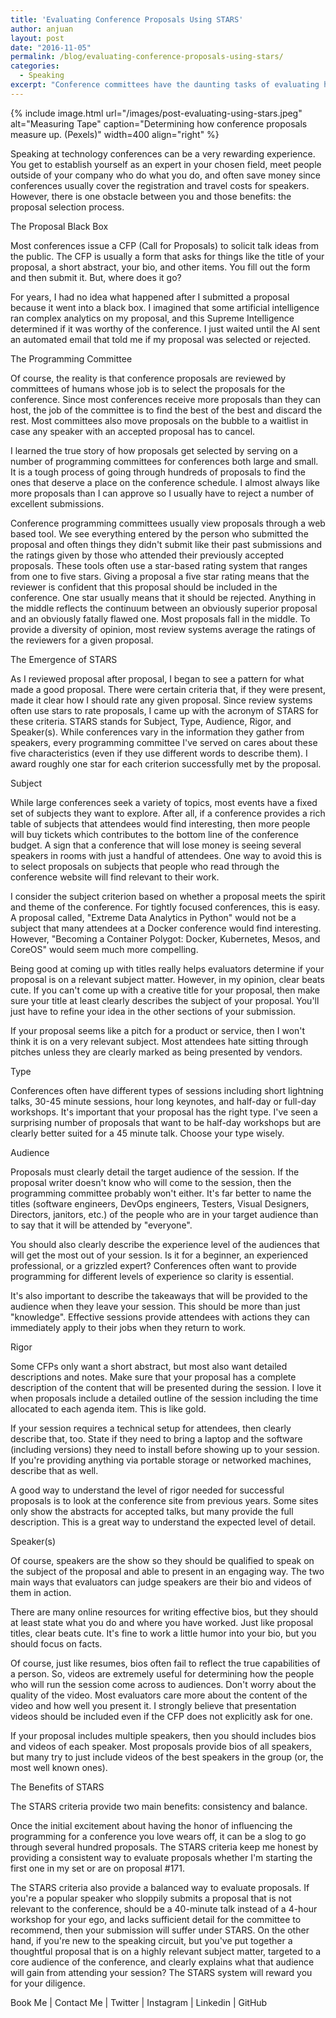 ```yaml
---
title: 'Evaluating Conference Proposals Using STARS'
author: anjuan
layout: post
date: "2016-11-05"
permalink: /blog/evaluating-conference-proposals-using-stars/
categories:
  - Speaking
excerpt: "Conference committees have the daunting tasks of evaluating hundreds of proposals to find the ones that deserve to be on the conference schedule. As a member of several conference committees and advisory boards, I've developed a rubric for grading proposals called STARS."
---
```


{% include image.html url="/images/post-evaluating-using-stars.jpeg" alt="Measuring Tape" caption="Determining how conference proposals measure up. (Pexels)" width=400 align="right" %}



Speaking at technology conferences can be a very rewarding experience. You get to establish yourself as an expert in your chosen field, meet people outside of your company who do what you do, and often save money since conferences usually cover the registration and travel costs for speakers. However, there is one obstacle between you and those benefits: the proposal selection process.


The Proposal Black Box

Most conferences issue a CFP (Call for Proposals) to solicit talk ideas from the public. The CFP is usually a form that asks for things like the title of your proposal, a short abstract, your bio, and other items. You fill out the form and then submit it. But, where does it go? 

For years, I had no idea what happened after I submitted a proposal because it went into a black box. I imagined that some artificial intelligence ran complex analytics on my proposal, and this Supreme Intelligence determined if it was worthy of the conference. I just waited until the AI sent an automated email that told me if my proposal was selected or rejected. 

The Programming Committee

Of course, the reality is that conference proposals are reviewed by committees of humans whose job is to select the proposals for the conference. Since most conferences receive more proposals than they can host, the job of the committee is to find the best of the best and discard the rest. Most committees also move proposals on the bubble to a waitlist in case any speaker with an accepted proposal has to cancel.

I learned the true story of how proposals get selected by serving on a number of programming committees for conferences both large and small. It is a tough process of going through hundreds of proposals to find the ones that deserve a place on the conference schedule. I almost always like more proposals than I can approve so I usually have to reject a number of excellent submissions.

Conference programming committees usually view proposals through a web based tool. We see everything entered by the person who submitted the proposal and often things they didn't submit like their past submissions and the ratings given by those who attended their previously accepted proposals. These tools often use a star-based rating system that ranges from one to five stars. Giving a proposal a five star rating means that the reviewer is confident that this proposal should be included in the conference. One star usually means that it should be rejected. Anything in the middle reflects the continuum between an obviously superior proposal and an obviously fatally flawed one. Most proposals fall in the middle. To provide a diversity of opinion, most review systems average the ratings of the reviewers for a given proposal.

The Emergence of STARS

As I reviewed proposal after proposal, I began to see a pattern for what made a good proposal. There were certain criteria that, if they were present, made it clear how I should rate any given proposal. Since review systems often use stars to rate proposals, I came up with the acronym of STARS for these criteria. STARS stands for Subject, Type, Audience, Rigor, and Speaker(s). While conferences vary in the information they gather from speakers, every programming committee I've served on cares about these five characteristics (even if they use different words to describe them). I award roughly one star for each criterion successfully met by the proposal.

Subject

While large conferences seek a variety of topics, most events have a fixed set of subjects they want to explore. After all, if a conference provides a rich table of subjects that attendees would find interesting, then more people will buy tickets which contributes to the bottom line of the conference budget. A sign that a conference that will lose money is seeing several speakers in rooms with just a handful of attendees. One way to avoid this is to select proposals on subjects that people who read through the conference website will find relevant to their work.

I consider the subject criterion based on whether a proposal meets the spirit and theme of the conference. For tightly focused conferences, this is easy. A proposal called, "Extreme Data Analytics in Python" would not be a subject that many attendees at a Docker conference would find interesting. However, "Becoming a Container Polygot: Docker, Kubernetes, Mesos, and CoreOS" would seem much more compelling.

Being good at coming up with titles really helps evaluators determine if your proposal is on a relevant subject matter. However, in my opinion, clear beats cute. If you can't come up with a creative title for your proposal, then make sure your title at least clearly describes the subject of your proposal. You'll just have to refine your idea in the other sections of your submission.

If your proposal seems like a pitch for a product or service, then I won't think it is on a very relevant subject. Most attendees hate sitting through pitches unless they are clearly marked as being presented by vendors.

Type

Conferences often have different types of sessions including short lightning talks, 30-45 minute sessions, hour long keynotes, and half-day or full-day workshops. It's important that your proposal has the right type. I've seen a surprising number of proposals that want to be half-day workshops but are clearly better suited for a 45 minute talk. Choose your type wisely.

Audience

Proposals must clearly detail the target audience of the session. If the proposal writer doesn't know who will come to the session, then the programming committee probably won't either. It's far better to name the titles (software engineers, DevOps engineers, Testers, Visual Designers, Directors, janitors, etc.) of the people who are in your target audience than to say that it will be attended by "everyone". 

You should also clearly describe the experience level of the audiences that will get the most out of your session. Is it for a beginner, an experienced professional, or a grizzled expert? Conferences often want to provide programming for different levels of experience so clarity is essential.

It's also important to describe the takeaways that will be provided to the audience when they leave your session. This should be more than just "knowledge". Effective sessions provide attendees with actions they can immediately apply to their jobs when they return to work.

Rigor

Some CFPs only want a short abstract, but most also want detailed descriptions and notes. Make sure that your proposal has a complete description of the content that will be presented during the session. I love it when proposals include a detailed outline of the session including the time allocated to each agenda item. This is like gold. 

If your session requires a technical setup for attendees, then clearly describe that, too. State if they need to bring a laptop and the software (including versions) they need to install before showing up to your session. If you're providing anything via portable storage or networked machines, describe that as well.

A good way to understand the level of rigor needed for successful proposals is to look at the conference site from previous years. Some sites only show the abstracts for accepted talks, but many provide the full description. This is a great way to understand the expected level of detail.

Speaker(s)

Of course, speakers are the show so they should be qualified to speak on the subject of the proposal and able to present in an engaging way. The two main ways that evaluators can judge speakers are their bio and videos of them in action.

There are many online resources for writing effective bios, but they should at least state what you do and where you have worked. Just like proposal titles, clear beats cute. It's fine to work a little humor into your bio, but you should focus on facts.

Of course, just like resumes, bios often fail to reflect the true capabilities of a person. So, videos are extremely useful for determining how the people who will run the session come across to audiences. Don't worry about the quality of the video. Most evaluators care more about the content of the video and how well you present it. I strongly believe that presentation videos should be included even if the CFP does not explicitly ask for one.

If your proposal includes multiple speakers, then you should includes bios and videos of each speaker. Most proposals provide bios of all speakers, but many try to just include videos of the best speakers in the group (or, the most well known ones).

The Benefits of STARS

The STARS criteria provide two main benefits: consistency and balance.

Once the initial excitement about having the honor of influencing the programming for a conference you love wears off, it can be a slog to go through several hundred proposals. The STARS criteria keep me honest by providing a consistent way to evaluate proposals whether I'm starting the first one in my set or are on proposal #171. 

The STARS criteria also provide a balanced way to evaluate proposals. If you're a popular speaker who sloppily submits a proposal that is not relevant to the conference, should be a 40-minute talk instead of a 4-hour workshop for your ego, and lacks sufficient detail for the committee to recommend, then your submission will suffer under STARS. On the other hand, if you're new to the speaking circuit, but you've put together a thoughtful proposal that is on a highly relevant subject matter, targeted to a core audience of the conference, and clearly explains what that audience will gain from attending your session? The STARS system will reward you for your diligence.

Book Me | Contact Me | Twitter | Instagram | Linkedin | GitHub
